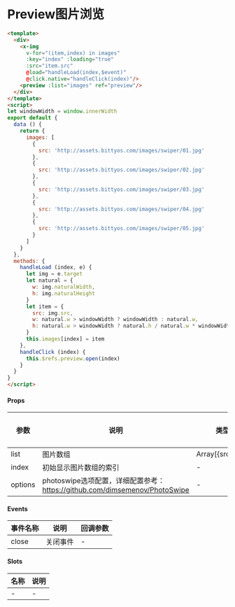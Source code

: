 # Preview图片浏览

```html
<template>
  <div>
    <x-img
      v-for="(item,index) in images"
      :key="index" :loading="true"
      :src="item.src"
      @load="handleLoad(index,$event)"
      @click.native="handleClick(index)"/>
    <preview :list="images" ref="preview"/>
  </div>
</template>
<script>
let windowWidth = window.innerWidth
export default {
  data () {
    return {
      images: [
        {
          src: 'http://assets.bittyos.com/images/swiper/01.jpg'
        },
        {
          src: 'http://assets.bittyos.com/images/swiper/02.jpg'
        },
        {
          src: 'http://assets.bittyos.com/images/swiper/03.jpg'
        },
        {
          src: 'http://assets.bittyos.com/images/swiper/04.jpg'
        },
        {
          src: 'http://assets.bittyos.com/images/swiper/05.jpg'
        }
      ]
    }
  },
  methods: {
    handleLoad (index, e) {
      let img = e.target
      let natural = {
        w: img.naturalWidth,
        h: img.naturalHeight
      }
      let item = {
        src: img.src,
        w: natural.w > windowWidth ? windowWidth : natural.w,
        h: natural.w > windowWidth ? natural.h / natural.w * windowWidth : natural.h
      }
      this.images[index] = item
    },
    handleClick (index) {
      this.$refs.preview.open(index)
    }
  }
}
</script>
```

#### Props
| 参数      | 说明    | 类型      | 可选值       | 默认值   |
|---------- |-------- |---------- |------------- |--------- |
| list     |  图片数组  | Array[{src,w,h}]  |   -       |    -    |
| index     | 初始显示图片数组的索引   | -  |   -       |    -    |
| options     | photoswipe选项配置，详细配置参考：https://github.com/dimsemenov/PhotoSwipe   | -  |   -       |    -    |

#### Events
| 事件名称 | 说明 | 回调参数 |
|---------|--------|---------|
| close | 关闭事件 | - |

#### Slots
| 名称 | 说明 | 
|---------|--------|
| - | - |